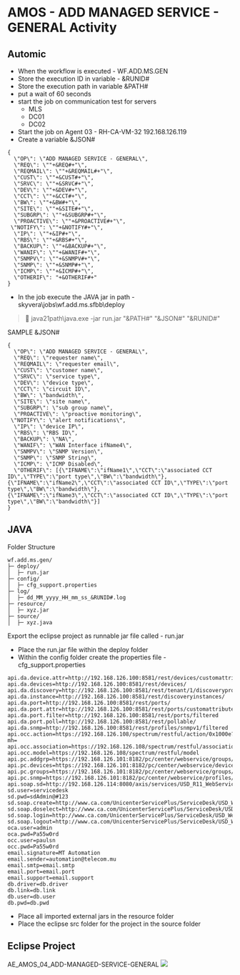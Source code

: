 # AMOS - ADD MANAGED SERVICE - GENERAL Activity
## Automic
* When the workflow is executed - WF.ADD.MS.GEN
* Store the execution ID in variable - &RUNID#
* Store the execution path in variable &PATH#
* put a wait of 60 seconds
* start the job on communication test for servers
	* MLS
	* DC01
	* DC02
* Start the job on Agent 03 - RH-CA-VM-32 192.168.126.119
* Create a variable &JSON#
```
{
  \"OP\": \"ADD MANAGED SERVICE - GENERAL\",
  \"REQ\": \""+&REQ#+"\",
  \"REQMAIL\": \""+&REQMAIL#+"\",
  \"CUST\": \""+&CUST#+"\",
  \"SRVC\": \""+&SRVC#+"\",
  \"DEV\": \""+&DEV#+"\",
  \"CCT\": \""+&CCT#+"\",
  \"BW\": \""+&BW#+"\",
  \"SITE\": \""+&SITE#+"\",
  \"SUBGRP\": \""+&SUBGRP#+"\",
  \"PROACTIVE\": \""+&PROACTIVE#+"\",
 \"NOTIFY\": \""+&NOTIFY#+"\",
  \"IP\": \""+&IP#+"\",
  \"RBS\": \""+&RBS#+"\",
  \"BACKUP\": \""+&BACKUP#+"\",
  \"WANIF\": \""+&WANIF#+"\",
  \"SNMPV\": \""+&SNMPV#+"\",
  \"SNMP\": \""+&SNMP#+"\",
  \"ICMP\": \""+&ICMP#+"\",
  \"OTHERIF\": "+&OTHERIF#+"
}
```
* In the job execute the JAVA jar in path - skyvera\jobs\wf.add.ms.sfbb\deploy
> 📌
> java21path\java.exe -jar run.jar "&PATH#" "&JSON#" "&RUNID#"

SAMPLE &JSON#
```
{
  \"OP\": \"ADD MANAGED SERVICE - GENERAL\",
  \"REQ\": \"requester name\",
  \"REQMAIL\": \"requester email\",
  \"CUST\": \"customer name\",
  \"SRVC\": \"service type\",
  \"DEV\": \"device type\",
  \"CCT\": \"circuit ID\",
  \"BW\": \"bandwidth\",
  \"SITE\": \"site name\",
  \"SUBGRP\": \"sub group name\",
  \"PROACTIVE\": \"proactive monitoring\",
 \"NOTIFY\": \"alert notifications\",
  \"IP\": \"device IP\",
  \"RBS\": \"RBS ID\",
  \"BACKUP\": \"NA\",
  \"WANIF\": \"WAN Interface ifName4\",
  \"SNMPV\": \"SNMP Version\",
  \"SNMP\": \"SNMP String\",
  \"ICMP\": \"ICMP Disabled\",
  \"OTHERIF\": [{\"IFNAME\":\"ifName1\",\"CCT\":\"associated CCT ID\",\"TYPE\":\"port type\",\"BW\":\"bandwidth\"},{\"IFNAME\":\"ifName2\",\"CCT\":\"associated CCT ID\",\"TYPE\":\"port type\",\"BW\":\"bandwidth\"},{\"IFNAME\":\"ifName3\",\"CCT\":\"associated CCT ID\",\"TYPE\":\"port type\",\"BW\":\"bandwidth\"}]
}
```
## JAVA
Folder Structure
```
wf.add.ms.gen/
├─ deploy/
│  ├─ run.jar
├─ config/
│  ├─ cfg_support.properties
├─ log/
│  ├─ dd_MM_yyyy_HH_mm_ss_&RUNID#.log
├─ resource/
│  ├─ xyz.jar
├─ source/
│  ├─ xyz.java
```
Export the eclipse project as runnable jar file called - run.jar
* Place the run.jar file within the deploy folder
* Within the config folder create the properties file - cfg_support.properties
```
api.da.device.attr=http://192.168.126.100:8581/rest/devices/customattributes/
api.da.devices=http://192.168.126.100:8581/rest/devices/
api.da.discovery=http://192.168.126.100:8581/rest/tenant/1/discoveryprofiles
api.da.instance=http://192.168.126.100:8581/rest/discoveryinstances/
api.da.port=http://192.168.126.100:8581/rest/ports/
api.da.port.attr=http://192.168.126.100:8581/rest/ports/customattributes/
api.da.port.filter=http://192.168.126.100:8581/rest/ports/filtered
api.da.port.poll=http://192.168.126.100:8581/rest/pollable/
api.da.snmp=http://192.168.126.100:8581/rest/profiles/snmpv1/filtered
api.occ.action=https://192.168.126.108/spectrum/restful/action/0x1000e?mh=
api.occ.association=https://192.168.126.108/spectrum/restful/associations/relation/0x10002/model/
api.occ.model=https://192.168.126.108/spectrum/restful/model
api.pc.addgrp=https://192.168.126.101:8182/pc/center/webservice/groups/groupPath
api.pc.devices=https://192.168.126.101:8182/pc/center/webservice/devices/deviceItemId
api.pc.groups=https://192.168.126.101:8182/pc/center/webservice/groups/false/true
api.pc.snmp=https://192.168.126.101:8182/pc/center/webservice/profiles/saveProfile/true
api.soap.sd=http://192.168.126.114:8080/axis/services/USD_R11_WebService
sd.user=servicedesk
sd.pwd=sdAdmin@#123
sd.soap.create=http://www.ca.com/UnicenterServicePlus/ServiceDesk/USD_WebServiceSoap/createObjectRequest
sd.soap.doselect=http://www.ca.com/UnicenterServicePlus/ServiceDesk/USD_WebServiceSoap/doSelectRequest
sd.soap.login=http://www.ca.com/UnicenterServicePlus/ServiceDesk/USD_WebServiceSoap/loginRequest
sd.soap.logout=http://www.ca.com/UnicenterServicePlus/ServiceDesk/USD_WebServiceSoap/logoutRequest
oca.user=admin
oca.pwd=Pa55w0rd
occ.user=paulsn
occ.pwd=Pa55w0rd
email.signature=MT Automation
email.sender=automation@telecom.mu
email.smtp=email.smtp
email.port=email.port
email.support=email.support
db.driver=db.driver
db.link=db.link
db.user=db.user
db.pwd=db.pwd
```
* Place all imported external jars in the resource folder
* Place the eclipse src folder for the project in the source folder
## Eclipse Project
AE_AMOS_04_ADD-MANAGED-SERVICE-GENERAL
![](D:\data\AppFlowyDataDoNotRename\images\cf904b3f-0236-4313-a226-cd5ef115dd31.png)

